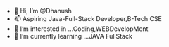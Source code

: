 - 👋 Hi, I’m @Dhanush
- 📫 Aspiring Java-Full-Stack Developer,B-Tech CSE 
- 👀 I’m interested in ...Coding,WEBDevelopMent
- 🌱 I’m currently learning ...JAVA FullStack


<!---
Dhanushremo/Dhanushremo is a ✨ special ✨ repository because its `README.md` (this file) appears on your GitHub profile.
You can click the Preview link to take a look at your changes.
--->
